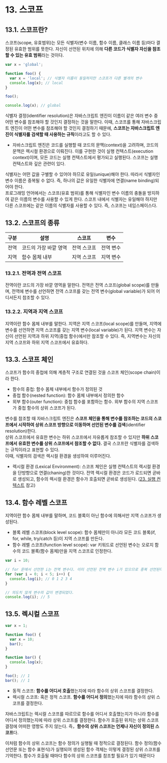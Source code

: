 # 13. 스코프

## 13.1. 스코프란?

스코프(scope, 유효범위)는 모든 식별자(변수 이름, 함수 이름, 클래스 이름 등)마다 결정된 유효한 범위를 뜻한다. 자신이 선언된 위치에 의해 **다른 코드가 식별자 자신을 참조할 수 있는 유효 범위**라는 것이다.

```js
var x = 'global';

function foo() {
  var x = 'local'; // 식별자 이름이 동일하지만 스코프가 다른 별개의 변수
  console.log(x); // local
}

foo();

console.log(x); // global
```

식별자 결정(identifier resolution)은 자바스크립트 엔진이 이름이 같은 여러 변수 중 어떤 변수를 참조해야 할 것인지 결정하는 것을 말한다. 이때, 스코프를 통해 자바스크립트 엔진이 어떤 변수를 참조해야 할 것인지 결정하기 때문에, **스코프는 자바스크립트 엔진이 식별자를 검색할 때 사용하는 규칙**이라고도 할 수 있다.

- 자바스크립트 엔진은 코드를 실행할 때 코드의 문맥(context)을 고려하며, 코드의 문맥은 렉시컬 환경으로 이뤄진다. 이를 구현한 것이 실행 컨텍스트(execution context)이며, 모든 코드는 실행 컨텍스트에서 평가되고 실행된다. 스코프는 실행 컨텍스트와 깊은 관련이 있다.

식별자는 어떤 값을 구별할 수 있어야 하므로 유일(unique)해야 한다. 따라서 식별자인 변수 이름은 중복될 수 없다. 즉, 하나의 값은 유일한 식별자에 연결(name binding)되어야 한다.<br />
프로그래밍 언어에서는 스코프(유효 범위)를 통해 식별자인 변수 이름의 충돌을 방지하여 같은 이름의 변수를 사용할 수 있게 한다. 스코프 내에서 식별자는 유일해야 하지만 다른 스코프에는 같은 이름의 식별자를 사용할 수 있다. 즉, 스코프는 네임스페이스다.

## 13.2. 스코프의 종류

| 구분 | 설명 | 스코프 | 변수 |
| --- | --- | --- | --- |
| 전역 | 코드의 가장 바깥 영역 | 전역 스코프 | 전역 변수 |
| 지역 | 함수 몸체 내부 | 지역 스코프 | 지역 변수 |

### 13.2.1. 전역과 전역 스코프

전역이란 코드의 가장 바깥 영역을 말한다. 전역은 전역 스코프(global scope)를 만들며, 전역에 변수를 선언하면 전역 스코프를 갖는 전역 변수(global variable)가 되어 어디서든지 참조할 수 있다.

### 13.2.2. 지역과 지역 스코프

지역이란 함수 몸체 내부를 말한다. 지역은 지역 스코프(local scope)를 만들며, 지역에 변수를 선언하면 지역 스코프를 갖는 지역 변수(local variable)가 된다. 지역 변수는 자신이 선언된 지역과 하위 지역(중첩 함수)에서만 참조할 수 있다. 즉, 지역변수는 자신의 지역 스코프와 하위 지역 스코프에서 유효하다.

## 13.3. 스코프 체인

스코프가 함수의 중첩에 의해 계층적 구조로 연결된 것을 스코프 체인(scope chain)이라 한다.
- 함수의 중첩: 함수 몸체 내부에서 함수가 정의된 것
- 중첩 함수(nested function): 함수 몸체 내부에서 정의한 함수
- 외부 함수(outer function): 중첩 함수를 포함하는 함수. 외부 함수의 지역 스코프가 중첩 함수의 상위 스코프가 된다.

변수를 참조할 때 자바스크립트 엔진은 **스코프 체인을 통해 변수를 참조하는 코드의 스코프에서 시작하여 상위 스코프 방향으로 이동하며 선언된 변수를 검색**(identifier resolution)한다. <br />
상위 스코프에서 유효한 변수는 하위 스코프에서 자유롭게 참조할 수 있지만 **하위 스코프에서 유효한 변수를 상위 스코프에서 참조할 수 없다.** 결국 스코프란 식별자를 검색하는 규칙이라고 표현할 수 있다.<br />
이때, 식별자의 검색은 렉시컬 환경을 생성하여 이루어진다.

- 렉시컬 환경 (Lexical Environment): 스코프 체인은 실행 컨텍스트의 렉시컬 환경을 단방향으로 연결(chaning)한 것이다. 전역 렉시컬 환경은 코드가 로드되면 곧바로 생성되고, 함수의 렉시컬 환경은 함수가 호출되면 곧바로 생성된다. ([23. 실행 컨텍스트](./23_execution_context.md) 참고)

## 13.4. 함수 레벨 스코프

지역이란 함수 몸체 내부를 말하며, 코드 블록이 아닌 함수에 의해서만 지역 스코프가 생성된다.
- 블록 레벨 스코프(block level scope): 함수 몸체만이 아니라 모든 코드 블록(if, for, while, try/catch 등)이 지역 스코프를 만든다.
- 함수 레벨 스코프(function level scope): var 키워드로 선언된 변수는 오로지 함수의 코드 블록(함수 몸체)만을 지역 스코프로 인정한다.

```js
var i = 10;

// for 문에서 선언한 i는 전역 변수다. 이미 선언된 전역 변수 i가 있으므로 중복 선언된다.
for (var i = 0; i < 5; i++) {
  console.log(i); // 0 1 2 3 4
}

// 의도치 않게 변수의 값이 변경되었다.
console.log(i); // 5
```

## 13.5. 렉시컬 스코프

```js
var x = 1;

function foo() {
  var x = 10;
  bar();
}

function bar() {
  console.log(x);
}

foo(); // 1
bar(); // 1
```

- 동적 스코프: **함수를 어디서 호출**했는지에 따라 함수의 상위 스코프를 결정한다.
- 렉시컬 스코프: 혹은 정적 스코프. **함수를 어디서 정의**했는지에 따라 함수의 상위 스코프를 결정한다.

자바스크립트는 렉시컬 스코프를 따르므로 함수를 어디서 호출했는지가 아니라 함수를 어디서 정의했는지에 
따라 상위 스코프를 결정한다. 함수가 호출된 위치는 상위 스코프 결정에 어떠한 영향도 주지 않는다. 즉，**함수의 상위 스코프는 언제나 자신이 정의된 스코프**다.

이처럼 함수의 상위 스코프는 함수 정의가 실행될 때 정적으로 결정된다. 함수 정의(함수 선언문 또는 함수 표현식)가 실행되어 생성된 함수 객체는 이렇게 결정된 상위 스코프를 기억한다. 함수가 호출될 때마다 함수의 상위 스코프를 참조할 필요가 있기 때문이다